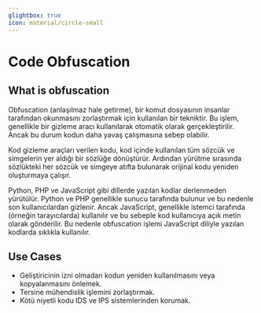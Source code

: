 ```yaml
---
glightbox: true
icon: material/circle-small
---
```


# Code Obfuscation

## What is obfuscation

Obfuscation (anlaşılmaz hale getirme), bir komut dosyasının insanlar tarafından okunmasını zorlaştırmak için kullanılan bir tekniktir. Bu işlem, genellikle bir gizleme aracı kullanılarak otomatik olarak gerçekleştirilir. Ancak bu durum kodun daha yavaş çalışmasına sebep olabilir.

Kod gizleme araçları verilen kodu, kod içinde kullanılan tüm sözcük ve simgelerin yer aldığı bir sözlüğe dönüştürür. Ardından yürütme sırasında sözlükteki her sözcük ve simgeye atıfta bulunarak orijinal kodu yeniden oluşturmaya çalışır.

Python, PHP ve JavaScript gibi dillerde yazılan kodlar derlenmeden yürütülür. Python ve PHP genellikle sunucu tarafında bulunur ve bu nedenle son kullanıcılardan gizlenir. Ancak JavaScript, genellikle istemci tarafında (örneğin tarayıcılarda) kullanılır ve bu sebeple kod kullanıcıya açık metin olarak gönderilir. Bu nedenle obfuscation işlemi JavaScript diliyle yazılan kodlarda sıklıkla kullanılır.

## Use Cases

* Geliştiricinin izni olmadan kodun yeniden kullanılmasını veya kopyalanmasını önlemek.
* Tersine mühendislik işlemini zorlaştırmak.
* Kötü niyetli kodu IDS ve IPS sistemlerinden korumak.
